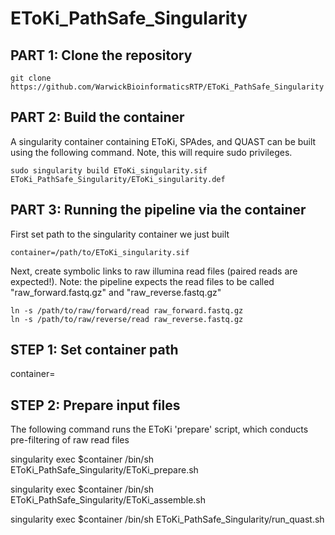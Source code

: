 # EToKi_PathSafe_Singularity

## PART 1: Clone the repository 
```
git clone https://github.com/WarwickBioinformaticsRTP/EToKi_PathSafe_Singularity
```

## PART 2: Build the container
A singularity container containing EToKi, SPAdes, and QUAST can be built using the following command. Note, this will require sudo privileges. 
```
sudo singularity build EToKi_singularity.sif EToKi_PathSafe_Singularity/EToKi_singularity.def
```

## PART 3: Running the pipeline via the container
First set path to the singularity container we just built
```
container=/path/to/EToKi_singularity.sif
```

Next, create symbolic links to raw illumina read files (paired reads are expected!). Note: the pipeline expects the read files to be called "raw_forward.fastq.gz" and "raw_reverse.fastq.gz"
```
ln -s /path/to/raw/forward/read raw_forward.fastq.gz
ln -s /path/to/raw/reverse/read raw_reverse.fastq.gz
```









## STEP 1: Set container path
container=

## STEP 2: Prepare input files
The following command runs the EToKi 'prepare' script, which conducts pre-filtering of raw read files

singularity exec $container /bin/sh EToKi_PathSafe_Singularity/EToKi_prepare.sh


singularity exec $container /bin/sh EToKi_PathSafe_Singularity/EToKi_assemble.sh 


singularity exec $container /bin/sh EToKi_PathSafe_Singularity/run_quast.sh





